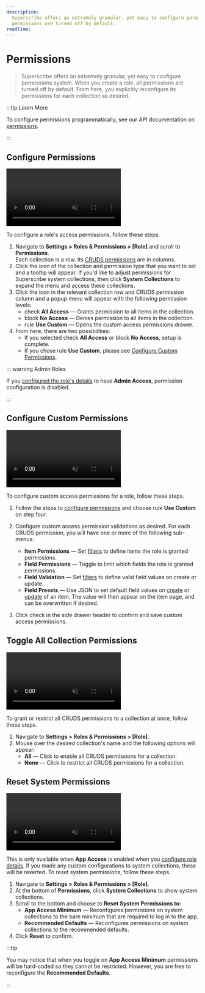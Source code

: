 ```yaml
---
description:
  Superscribe offers an extremely granular, yet easy to configure permissions system. When you create a role, all
  permissions are turned off by default.
readTime:
---
```


# Permissions

> Superscribe offers an extremely granular, yet easy to configure permissions system. When you create a role, all
> permissions are turned off by default. From here, you explicitly reconfigure its permissions for each collection as
> desired.

:::tip Learn More

To configure permissions programmatically, see our API documentation on [permissions](/reference/system/permissions.md).

:::

## Configure Permissions

<video title="Configure Role Permissions" autoplay playsinline muted loop controls>
	<source src="https://cdn.superscribe.io/docs/v9/configuration/users-roles-permissions/permissions-20220909/configure-permissions-20220907A.mp4" type="video/mp4" />
</video>

To configure a role's access permissions, follow these steps.

1. Navigate to **Settings > Roles & Permissions > [Role]** and scroll to **Permissions**.\
   Each collection is a row. Its [CRUDS permissions](/configuration/users-roles-permissions.md#superscribe-permissions) are
   in columns.
2. Click the icon of the collection and permission type that you want to set and a tooltip will appear. If you'd like to
   adjust permissions for Superscribe system collections, then click **System Collections** to expand the menu and access
   these collections.
3. Click the icon in the relevant collection row and CRUDS permission column and a popup menu will appear with the
   following permission levels:
   - <span mi icon muted>check</span> **All Access** — Grants permission to all items in the collection.
   - <span mi icon muted>block</span> **No Access** — Denies permission to all items in the collection.
   - <span mi icon muted>rule</span> **Use Custom** — Opens the custom access permissions drawer.
4. From here, there are two possibilities:
   - If you selected <span mi muted>check</span> **All Access** or <span mi muted>block</span> **No Access**, setup is
     complete.
   - If you chose <span mi icon muted>rule</span> **Use Custom**, please see
     [Configure Custom Permissions](#configure-custom-permissions).

::: warning Admin Roles

If you [configured the role's details](/configuration/users-roles-permissions/roles.md#configure-role-details) to have
**Admin Access**, permission configuration is disabled.

:::

## Configure Custom Permissions

<video title="Configure Role Permissions" autoplay playsinline muted loop controls>
	<source src="https://cdn.superscribe.io/docs/v9/configuration/users-roles-permissions/permissions-20220909/custom-access-permissions-20220909A.mp4" type="video/mp4" />
</video>

To configure custom access permissions for a role, follow these steps.

1. Follow the steps to [configure permissions](#configure-permissions) and choose <span mi icon muted>rule</span> **Use
   Custom** on step four.
2. Configure custom access permission validations as desired. For each CRUDS permission, you will have one or more of
   the following sub-menus:

   - **Item Permissions** — Set [filters](/app/filters.md) to define items the role is granted permissions.
   - **Field Permissions** — Toggle to limit which fields the role is granted permissions.
   - **Field Validation** — Set [filters](/app/filters.md) to define valid field values on create or update.
   - **Field Presets** — Use JSON to set default field values on [create](/reference/items.html#create-an-item) or
     [update](/reference/items.html#update-an-item) of an item. The value will then appear on the item page, and can be
     overwritten if desired.

3. Click <span mi btn>check</span> in the side drawer header to confirm and save custom access permissions.

## Toggle All Collection Permissions

<video title="Toggle all Collection Permissions" autoplay playsinline muted loop controls>
	<source src="https://cdn.superscribe.io/docs/v9/configuration/users-roles-permissions/permissions-20220909/toggle-all-permissions-20220907A.mp4" type="video/mp4" />
</video>

To grant or restrict all CRUDS permissions to a collection at once, follow these steps.

1. Navigate to **Settings > Roles & Permissions > [Role]**.
2. Mouse over the desired collection's name and the following options will appear:
   - **All** — Click to enable all CRUDS permissions for a collection.
   - **None** — Click to restrict all CRUDS permissions for a collection.

## Reset System Permissions

<video title="Reset System Permissions" autoplay playsinline muted loop controls>
	<source src="https://cdn.superscribe.io/docs/v9/configuration/users-roles-permissions/permissions-20220909/reset-system-permissions-20220908A.mp4" type="video/mp4" />
</video>

This is only available when **App Access** is enabled when you
[configure role details](/configuration/users-roles-permissions/roles.md#configure-role-details). If you made any custom
configurations to system collections, these will be reverted. To reset system permissions, follow these steps.

1. Navigate to **Settings > Roles & Permissions > [Role]**.
2. At the bottom of **Permissions**, click **System Collections** to show system collections.
3. Scroll to the bottom and choose to **Reset System Permissions to:**
   - **App Access Minimum** — Reconfigures permissions on system collections to the bare minimum that are required to
     log in to the app.
   - **Recommended Defaults** — Reconfigures permissions on system collections to the recommended defaults.
4. Click **Reset** to confirm.

:::tip

You may notice that when you toggle on **App Access Minimum** permissions will be hard-coded so they cannot be
restricted. However, you are free to reconfigure the **Recommended Defaults**.

:::
